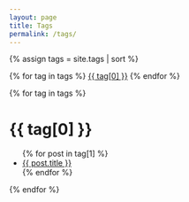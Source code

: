 ```yaml
---
layout: page
title: Tags
permalink: /tags/
---
```


{% assign tags = site.tags | sort %}

{% for tag in tags %} <a href="#{{ tag[0] | slugify }}" class="tag">{{ tag[0] }}<a/> {% endfor %}

{% for tag in tags %}
  <h1 id="{{ tag[0] | slugify }}">{{ tag[0] }}</h1>
  <ul>
    {% for post in tag[1] %}
      <li><a href="{{ post.url }}">{{ post.title }}</a></li>
    {% endfor %}
  </ul>
{% endfor %}
